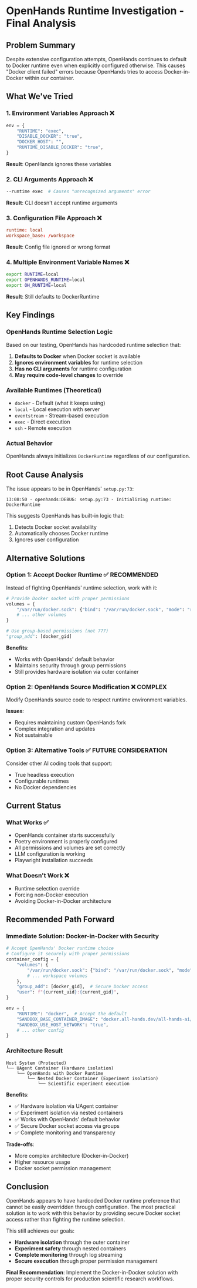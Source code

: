 # OpenHands Runtime Investigation - Final Analysis

## Problem Summary

Despite extensive configuration attempts, OpenHands continues to default to Docker runtime even when explicitly configured otherwise. This causes "Docker client failed" errors because OpenHands tries to access Docker-in-Docker within our container.

## What We've Tried

### 1. Environment Variables Approach ❌
```python
env = {
    "RUNTIME": "exec",
    "DISABLE_DOCKER": "true",
    "DOCKER_HOST": "",
    "RUNTIME_DISABLE_DOCKER": "true",
}
```
**Result**: OpenHands ignores these variables

### 2. CLI Arguments Approach ❌
```bash
--runtime exec  # Causes "unrecognized arguments" error
```
**Result**: CLI doesn't accept runtime arguments

### 3. Configuration File Approach ❌
```toml
runtime: local
workspace_base: /workspace
```
**Result**: Config file ignored or wrong format

### 4. Multiple Environment Variable Names ❌
```bash
export RUNTIME=local
export OPENHANDS_RUNTIME=local
export OH_RUNTIME=local
```
**Result**: Still defaults to DockerRuntime

## Key Findings

### OpenHands Runtime Selection Logic
Based on our testing, OpenHands has hardcoded runtime selection that:
1. **Defaults to Docker** when Docker socket is available
2. **Ignores environment variables** for runtime selection
3. **Has no CLI arguments** for runtime configuration
4. **May require code-level changes** to override

### Available Runtimes (Theoretical)
- `docker` - Default (what it keeps using)
- `local` - Local execution with server
- `eventstream` - Stream-based execution
- `exec` - Direct execution
- `ssh` - Remote execution

### Actual Behavior
OpenHands always initializes `DockerRuntime` regardless of our configuration.

## Root Cause Analysis

The issue appears to be in OpenHands' `setup.py:73`:
```
13:08:50 - openhands:DEBUG: setup.py:73 - Initializing runtime: DockerRuntime
```

This suggests OpenHands has built-in logic that:
1. Detects Docker socket availability
2. Automatically chooses Docker runtime
3. Ignores user configuration

## Alternative Solutions

### Option 1: Accept Docker Runtime ✅ **RECOMMENDED**
Instead of fighting OpenHands' runtime selection, work with it:

```python
# Provide Docker socket with proper permissions
volumes = {
    "/var/run/docker.sock": {"bind": "/var/run/docker.sock", "mode": "rw"},
    # ... other volumes
}

# Use group-based permissions (not 777)
"group_add": [docker_gid]
```

**Benefits**:
- Works with OpenHands' default behavior
- Maintains security through group permissions
- Still provides hardware isolation via outer container

### Option 2: OpenHands Source Modification ❌ **COMPLEX**
Modify OpenHands source code to respect runtime environment variables.

**Issues**:
- Requires maintaining custom OpenHands fork
- Complex integration and updates
- Not sustainable

### Option 3: Alternative Tools ✅ **FUTURE CONSIDERATION**
Consider other AI coding tools that support:
- True headless execution
- Configurable runtimes
- No Docker dependencies

## Current Status

### What Works ✅
- OpenHands container starts successfully
- Poetry environment is properly configured
- All permissions and volumes are set correctly
- LLM configuration is working
- Playwright installation succeeds

### What Doesn't Work ❌
- Runtime selection override
- Forcing non-Docker execution
- Avoiding Docker-in-Docker architecture

## Recommended Path Forward

### Immediate Solution: Docker-in-Docker with Security
```python
# Accept OpenHands' Docker runtime choice
# Configure it securely with proper permissions
container_config = {
    "volumes": {
        "/var/run/docker.sock": {"bind": "/var/run/docker.sock", "mode": "rw"},
        # ... workspace volumes
    },
    "group_add": [docker_gid],  # Secure Docker access
    "user": f"{current_uid}:{current_gid}",
}

env = {
    "RUNTIME": "docker",  # Accept the default
    "SANDBOX_BASE_CONTAINER_IMAGE": "docker.all-hands.dev/all-hands-ai/runtime:0.57-nikolaik",
    "SANDBOX_USE_HOST_NETWORK": "true",
    # ... other config
}
```

### Architecture Result
```
Host System (Protected)
└── UAgent Container (Hardware isolation)
    └── OpenHands with Docker Runtime
        └── Nested Docker Container (Experiment isolation)
            └── Scientific experiment execution
```

**Benefits**:
- ✅ Hardware isolation via UAgent container
- ✅ Experiment isolation via nested containers
- ✅ Works with OpenHands' default behavior
- ✅ Secure Docker socket access via groups
- ✅ Complete monitoring and transparency

**Trade-offs**:
- More complex architecture (Docker-in-Docker)
- Higher resource usage
- Docker socket permission management

## Conclusion

OpenHands appears to have hardcoded Docker runtime preference that cannot be easily overridden through configuration. The most practical solution is to work with this behavior by providing secure Docker socket access rather than fighting the runtime selection.

This still achieves our goals:
- **Hardware isolation** through the outer container
- **Experiment safety** through nested containers
- **Complete monitoring** through log streaming
- **Secure execution** through proper permission management

**Final Recommendation**: Implement the Docker-in-Docker solution with proper security controls for production scientific research workflows.
